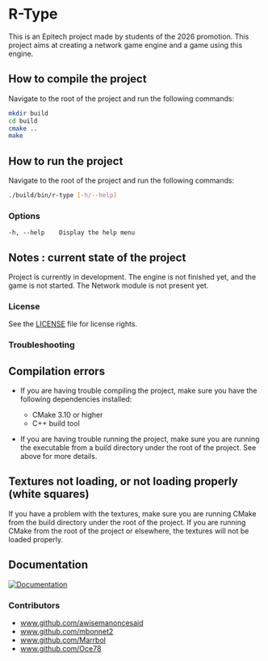 # R-Type

This is an Epitech project made by students of the 2026 promotion.
This project aims at creating a network game engine and a game using this engine.

## How to compile the project

Navigate to the root of the project and run the following commands:

```bash
mkdir build
cd build
cmake ..
make
```

## How to run the project

Navigate to the root of the project and run the following commands:

```bash
./build/bin/r-type [-h/--help]
```

### Options
    -h, --help    Display the help menu

## Notes : current state of the project

Project is currently in development. The engine is not finished yet, and the
game is not started. The Network module is not present yet.

### License

See the [LICENSE](LICENSE) file for license rights.

### Troubleshooting

## Compilation errors

- If you are having trouble compiling the project, make sure you have the
  following dependencies installed:
  - CMake 3.10 or higher
  - C++ build tool

- If you are having trouble running the project, make sure you are running the
  executable from a build directory under the root of the project. See above
  for more details.

## Textures not loading, or not loading properly (white squares)

If you have a problem with the textures, make sure you are running CMake from the
build directory under the root of the project. If you are running CMake from the
root of the project or elsewhere, the textures will not be loaded properly.

## Documentation
[![Documentation](https://img.shields.io/badge/documentation-GitBook-blue)](https://app.gitbook.com/o/zJbvl7clfpSsXLZnLPmj/s/YUsbJ3dVld8mFFYihmst/)

### Contributors

- www.github.com/awisemanoncesaid
- www.github.com/mbonnet2
- www.github.com/Marrbol
- www.github.com/Oce78
